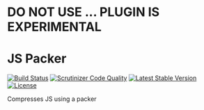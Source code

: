 DO NOT USE ... PLUGIN IS EXPERIMENTAL
=====================================

JS Packer
=========

[![Build Status](https://scrutinizer-ci.com/g/ColdTrick/js_packer/badges/build.png?b=master)](https://scrutinizer-ci.com/g/ColdTrick/js_packer/build-status/master)
[![Scrutinizer Code Quality](https://scrutinizer-ci.com/g/ColdTrick/js_packer/badges/quality-score.png?b=master)](https://scrutinizer-ci.com/g/ColdTrick/js_packer/?branch=master)
[![Latest Stable Version](https://poser.pugx.org/coldtrick/js_packer/v/stable.svg)](https://packagist.org/packages/coldtrick/js_packer)
[![License](https://poser.pugx.org/coldtrick/js_packer/license.svg)](https://packagist.org/packages/coldtrick/js_packer)

Compresses JS using a packer
